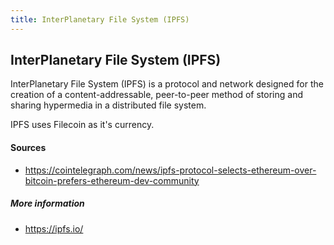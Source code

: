 ```yaml
---
title: InterPlanetary File System (IPFS)
---
```

## InterPlanetary File System (IPFS)

InterPlanetary File System (IPFS) is a protocol and network designed for the creation of a content-addressable, peer-to-peer method of storing and sharing hypermedia in a distributed file system. 

IPFS uses Filecoin as it's currency.

#### Sources
* https://cointelegraph.com/news/ipfs-protocol-selects-ethereum-over-bitcoin-prefers-ethereum-dev-community

##### More information

* https://ipfs.io/